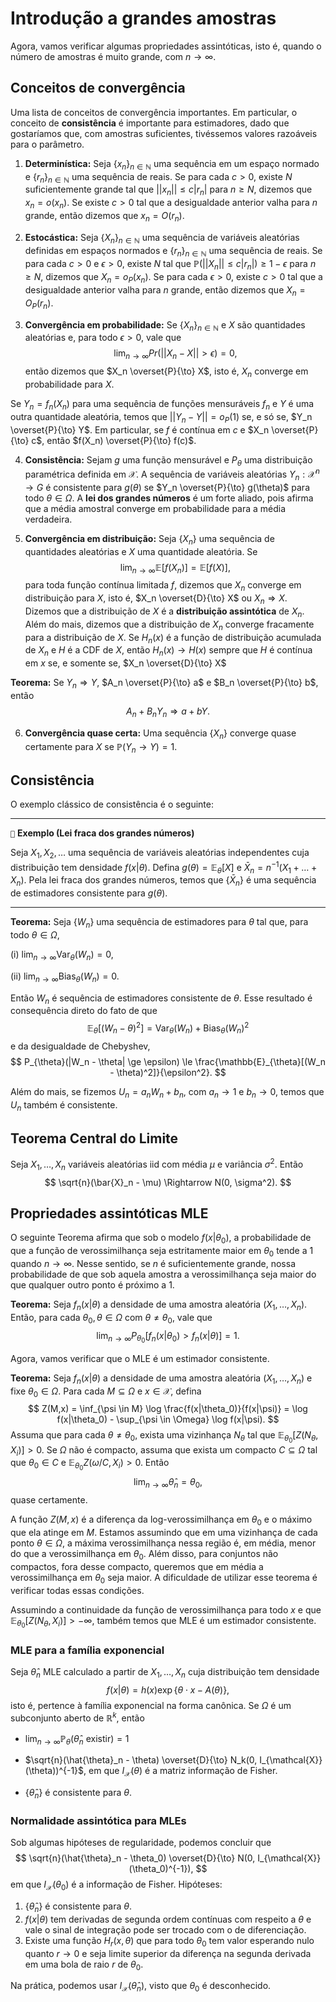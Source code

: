 # Introdução a grandes amostras

Agora, vamos verificar algumas propriedades assintóticas, isto é, quando o número de amostras é muito grande, com $n \to \infty$.

## Conceitos de convergência

Uma lista de conceitos de convergência importantes. 
Em particular, o conceito de **consistência** é importante para estimadores, dado que gostaríamos que, com amostras suficientes, tivéssemos valores razoáveis para o parâmetro. 

1. **Determinística:** Seja $\{x_n\}_{n \in \mathbb{N}}$ uma sequência em um espaço normado e  $\{r_n\}_{n \in \mathbb{N}}$ uma sequência de reais.
Se para cada $c > 0$, existe $N$ suficientemente grande tal que $||x_n|| \le c|r_n|$ para $n \ge N$, dizemos que $x_n = o(x_n)$.
Se existe $c > 0$ tal que a desigualdade anterior valha para $n$ grande, então dizemos que $x_n = O(r_n)$.

2. **Estocástica:**  Seja $\{X_n\}_{n \in \mathbb{N}}$ uma sequência de variáveis aleatórias definidas em espaços normados e  $\{r_n\}_{n \in \mathbb{N}}$ uma sequência de reais.
Se para cada $c > 0$ e $\epsilon > 0$, existe $N$ tal que $\mathbb{P}(||X_n|| \le c|r_n|) \ge 1 - \epsilon$ para $n \ge N$, dizemos que $X_n = o_P(x_n)$.
Se para cada $\epsilon >0$, existe $c > 0$ tal que a desigualdade anterior valha para $n$ grande, então dizemos que $X_n = O_P(r_n)$.

3. **Convergência em probabilidade:** Se $\{X_n\}_{n \in \mathbb{N}}$ e $X$ são quantidades aleatórias e, para todo $\epsilon >0$, vale que 
$$
\lim_{n \to \infty} Pr(||X_n - X|| > \epsilon) = 0,
$$
então dizemos que $X_n \overset{P}{\to} X$, isto é, $X_n$ converge em probabilidade para $X$.

Se $Y_n = f_n(X_n)$ para uma sequência de funções mensuráveis $f_n$ e $Y$ é uma outra quantidade aleatória, temos que $||Y_n - Y|| = o_P(1)$ se, e só se, $Y_n \overset{P}{\to} Y$. 
Em particular, se $f$ é contínua em $c$ e $X_n \overset{P}{\to} c$, então $f(X_n) \overset{P}{\to} f(c)$.

4. **Consistência:** Sejam $g$ uma função mensurável e $P_{\theta}$ uma distribuição paramétrica definida em $\mathcal{X}$. 
A sequência de variáveis aleatórias $Y_n : \mathcal{X}^n \to G$ é consistente para $g(\theta)$ se $Y_n \overset{P}{\to} g(\theta)$ para todo $\theta \in \Omega$.
A **lei dos grandes números** é um forte aliado, pois afirma que a média amostral converge em probabilidade para a média verdadeira.

5. **Convergência em distribuição:** Seja $\{X_n\}$ uma sequência de quantidades aleatórias e $X$ uma quantidade aleatória.
Se 
$$
\lim_{n \to \infty} \mathbb{E}[f(X_n)] = \mathbb{E}[f(X)],
$$
para toda função contínua limitada $f$, dizemos que $X_n$ converge em distribuição para $X$, isto é, $X_n \overset{D}{\to} X$ ou $X_n \Rightarrow X$.
Dizemos que a distribuição de $X$ é a **distribuição assintótica** de $X_n$.
Além do mais, dizemos que a distribuição de $X_n$ converge fracamente para a distribuição de $X$.
Se $H_n(x)$ é a função de distribuição acumulada de $X_n$ e $H$ é a CDF de $X$, então $H_n(x) \to H(x)$  sempre que $H$ é contínua em $x$ se, e somente se, $X_n \overset{D}{\to} X$

**Teorema:** Se $Y_n \Rightarrow Y$, $A_n \overset{P}{\to} a$ e $B_n \overset{P}{\to} b$, então
$$
A_n + B_nY_n \Rightarrow a + bY.
$$

6. **Convergência quase certa:** Uma sequência $\{X_n\}$ converge quase certamente para $X$ se $\mathbb{P}(Y_n \to Y) = 1$.

## Consistência

O exemplo clássico de consistência é o seguinte:

---
``📝`` **Exemplo (Lei fraca dos grandes números)**

Seja $X_1, X_2, \dots$ uma sequência de variáveis aleatórias independentes cuja distribuição tem densidade $f(x|\theta)$.
Defina $g(\theta) = \mathbb{E}_{\theta}[X]$ e $\bar{X}_n = n^{-1}(X_1 + \dots + X_n)$.
Pela lei fraca dos grandes números, temos que $\{\bar{X}_n\}$ é uma sequência de estimadores consistente para $g(\theta)$.

---

**Teorema:** Seja $\{W_n\}$ uma sequência de estimadores para $\theta$ tal que, para todo $\theta \in \Omega$,

(i) $\lim_{n \to \infty} \operatorname{Var}_{\theta}(W_n) = 0$,

(ii) $\lim_{n \to \infty} \operatorname{Bias}_{\theta}(W_n) = 0$.

Então $W_n$ é sequência de estimadores consistente de $\theta$.
Esse resultado é consequência direto do fato de que 
$$
\mathbb{E}_{\theta}[(W_n - \theta)^2] = \operatorname{Var}_{\theta}(W_n) + \operatorname{Bias}_{\theta}(W_n)^2
$$
e da desigualdade de Chebyshev, 
$$
P_{\theta}(|W_n - \theta| \ge \epsilon) \le \frac{\mathbb{E}_{\theta}[(W_n - \theta)^2]}{\epsilon^2}.
$$

Além do mais, se fizemos $U_n = a_n W_n + b_n$, com $a_n \to 1$ e $b_n \to 0$, temos que $U_n$ também é consistente.

## Teorema Central do Limite

Seja $X_1, \dots, X_n$ variáveis aleatórias iid com média $\mu$ e variância $\sigma^2$. 
Então
$$
\sqrt{n}(\bar{X}_n - \mu) \Rightarrow N(0, \sigma^2). 
$$

## Propriedades assintóticas MLE

O seguinte Teorema afirma que sob o modelo $f(x|\theta_0)$, a probabilidade de que a função de verossimilhança seja estritamente maior em $\theta_0$ tende a $1$ quando $n \to \infty$. 
Nesse sentido, se $n$ é suficientemente grande, nossa probabilidade de que sob aquela amostra a verossimilhança seja maior do que qualquer outro ponto é próximo a 1. 

**Teorema:** Seja $f_n(x|\theta)$ a densidade de uma amostra aleatória $(X_1, \dots, X_n)$.
Então, para cada $\theta_0, \theta \in \Omega$ com $\theta \neq \theta_0$, vale que 
$$
\lim_{n \to \infty} P_{\theta_0}\left[f_n(x|\theta_0) > f_n(x|\theta)\right] = 1.
$$

Agora, vamos verificar que o MLE é um estimador consistente.

**Teorema:** Seja $f_n(x|\theta)$ a densidade de uma amostra aleatória $(X_1, \dots, X_n)$ e fixe $\theta_0 \in \Omega$. 
Para cada $M\subseteq \Omega$ e $x \in \mathcal{X}$, defina
$$
Z(M,x) = \inf_{\psi \in M} \log \frac{f(x|\theta_0)}{f(x|\psi)} = \log f(x|\theta_0) - \sup_{\psi \in \Omega} \log f(x|\psi).
$$
Assuma que para cada $\theta \neq \theta_0$, exista uma vizinhança $N_{\theta}$ tal que $\mathbb{E}_{\theta_0}[Z(N_{\theta}, X_i)] > 0$.
Se $\Omega$ não é compacto, assuma que exista um compacto $C \subseteq \Omega$ tal que $\theta_0 \in C$ e $\mathbb{E}_{\theta_0} Z(\omega / C, X_i) > 0$. 
Então
$$
\lim_{n \to \infty} \hat{\theta}_n = \theta_0,
$$
quase certamente.

A função $Z(M,x)$ é a diferença da log-verossimilhança em $\theta_0$ e o máximo que ela atinge em $M$. 
Estamos assumindo que em uma vizinhança de cada ponto $\theta \in \Omega$, a máxima verossimilhança nessa região é, em média, menor do que a verossimilhança em $\theta_0$.
Além disso, para conjuntos não compactos, fora desse compacto, queremos que em média a verossimilhança em $\theta_0$ seja maior.
A dificuldade de utilizar esse teorema é verificar todas essas condições.

Assumindo a continuidade da função de verossimilhança para todo $x$ e que $\mathbb{E}_{\theta_0}[Z(N_{\theta}, X_i)] > -\infty$, também temos que MLE é um estimador consistente.

### MLE para a família exponencial

Seja $\hat{\theta}_n$ MLE calculado a partir de $X_1, \dots, X_n$ cuja distribuição tem densidade 
$$
f(x|\theta) = h(x)\exp\{\theta\cdot x - A(\theta)\},
$$
isto é, pertence à família exponencial na forma canônica.
Se $\Omega$ é um subconjunto aberto de $\mathbb{R}^k$, então

- $\lim_{n\to\infty} \mathbb{P}_{\theta}(\hat{\theta}_n \text{ existir}) = 1$

- $\sqrt{n}(\hat{\theta}_n - \theta) \overset{D}{\to} N_k(0, I_{\mathcal{X}}(\theta))^{-1}$, em que $I_{\mathcal{X}}(\theta)$ é a matriz informação de Fisher.

- $\{\hat{\theta}_n\}$ é consistente para $\theta$.

### Normalidade assintótica para MLEs

Sob algumas hipóteses de regularidade, podemos concluir que 
$$
\sqrt{n}(\hat{\theta}_n - \theta_0) \overset{D}{\to} N(0, I_{\mathcal{X}}(\theta_0)^{-1}),
$$
em que $I_{\mathcal{X}}(\theta_0)$ é a informação de Fisher.
Hipóteses:

1. $\{\hat{\theta}_n\}$ é consistente para $\theta$.
2. $f(x|\theta)$ tem derivadas de segunda ordem contínuas com respeito a $\theta$ e vale o sinal de integração pode ser trocado com o de diferenciação.
3. Existe uma função $H_r(x,\theta)$ que para todo $\theta_0$ tem valor esperando nulo quanto $r \to 0$ e seja limite superior da diferença na segunda derivada em uma bola de raio $r$ de $\theta_0$.

Na prática, podemos usar $I_{\mathcal{X}}(\hat{\theta}_n)$, visto que $\theta_0$ é desconhecido.